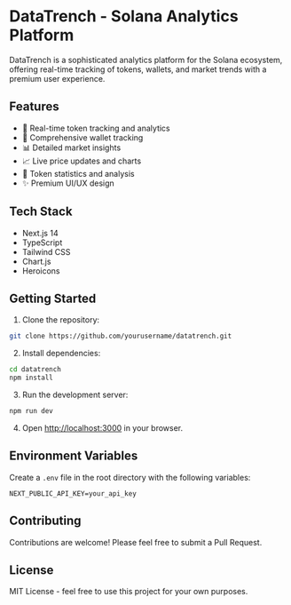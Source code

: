 # DataTrench - Solana Analytics Platform

DataTrench is a sophisticated analytics platform for the Solana ecosystem, offering real-time tracking of tokens, wallets, and market trends with a premium user experience.

## Features

- 🚀 Real-time token tracking and analytics
- 👛 Comprehensive wallet tracking
- 📊 Detailed market insights
- 📈 Live price updates and charts
- 🎯 Token statistics and analysis
- ✨ Premium UI/UX design

## Tech Stack

- Next.js 14
- TypeScript
- Tailwind CSS
- Chart.js
- Heroicons

## Getting Started

1. Clone the repository:
```bash
git clone https://github.com/yourusername/datatrench.git
```

2. Install dependencies:
```bash
cd datatrench
npm install
```

3. Run the development server:
```bash
npm run dev
```

4. Open [http://localhost:3000](http://localhost:3000) in your browser.

## Environment Variables

Create a `.env` file in the root directory with the following variables:
```env
NEXT_PUBLIC_API_KEY=your_api_key
```

## Contributing

Contributions are welcome! Please feel free to submit a Pull Request.

## License

MIT License - feel free to use this project for your own purposes. 